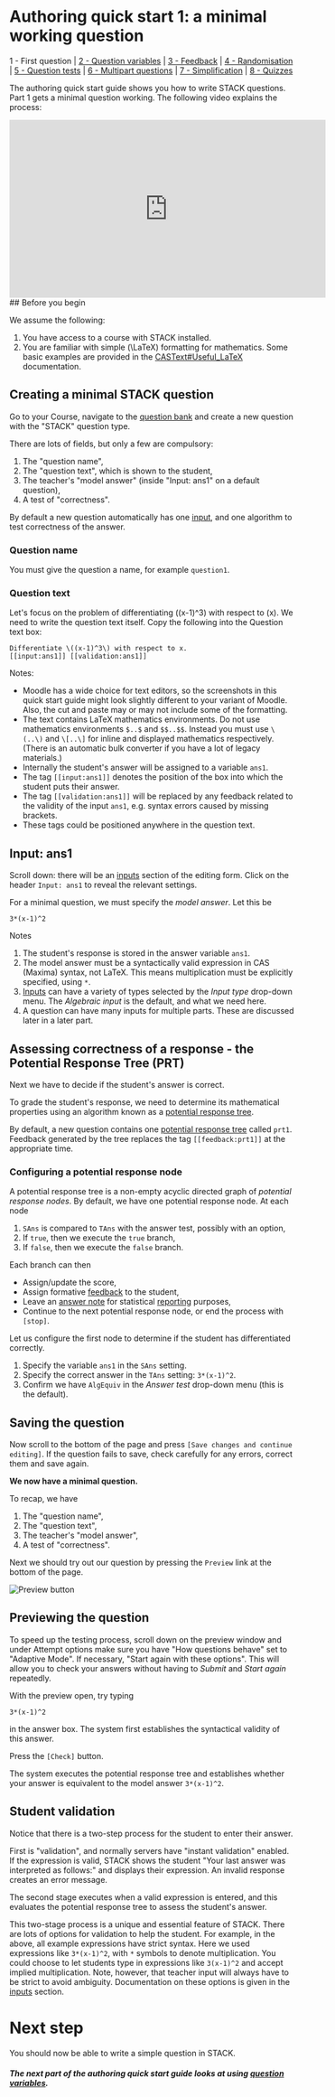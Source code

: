 # Authoring quick start 1: a minimal working question

1 - First question | [2 - Question variables](Authoring_quick_start_2.md) | [3 - Feedback](Authoring_quick_start_3.md) | [4 - Randomisation](Authoring_quick_start_4.md) | [5 - Question tests](Authoring_quick_start_5.md) | [6 - Multipart questions](Authoring_quick_start_6.md) | [7 - Simplification](Authoring_quick_start_7.md) | [8 - Quizzes](Authoring_quick_start_8.md)

The authoring quick start guide shows you how to write STACK questions.  Part 1 gets a minimal question working. The following video explains the process:

<iframe width="560" height="315" src="https://www.youtube.com/embed/cpwo-D6EUgA" frameborder="0" allowfullscreen></iframe>
## Before you begin

We assume the following:

1. You have access to a course with STACK installed.
2. You are familiar with simple \(\LaTeX\) formatting for mathematics.  Some basic examples are provided in the [CASText#Useful_LaTeX](CASText.md) documentation.

## Creating a minimal STACK question

Go to your Course, navigate to the [question bank](Question_bank.md) and create a new question with the "STACK" question type.

There are lots of fields, but only a few are compulsory:

1. The "question name",
2. The "question text", which is shown to the student,
3. The teacher's "model answer" (inside "Input: ans1" on a default question),
4. A test of "correctness".

By default a new question automatically has one [input](Inputs.md), and one algorithm to test correctness of the answer.

### Question name ###

You must give the question a name, for example `question1`.

### Question text ###

Let's focus on the problem of differentiating \((x-1)^3\) with respect to \(x\). We need to write the question text itself. Copy the following into the Question text box:

	Differentiate \((x-1)^3\) with respect to x.
	[[input:ans1]] [[validation:ans1]]

Notes:

* Moodle has a wide choice for text editors, so the screenshots in this quick start guide might look slightly different to your variant of Moodle.  Also, the cut and paste may or may not include some of the formatting.
* The text contains LaTeX mathematics environments.  Do not use mathematics environments `$..$` and `$$..$$`.  Instead you must use `\(..\)` and `\[..\]` for inline and displayed mathematics respectively.  (There is an automatic bulk converter if you have a lot of legacy materials.)
* Internally the student's answer will be assigned to a variable `ans1`.
* The tag `[[input:ans1]]` denotes the position of the box into which the student puts their answer.
* The tag `[[validation:ans1]]` will be replaced by any feedback related to the validity of the input `ans1`, e.g. syntax errors caused by missing brackets.
* These tags could be positioned anywhere in the question text.

## Input: ans1

Scroll down:  there will be an [inputs](Inputs.md) section of the editing form.  Click on the header `Input: ans1` to reveal the relevant settings.

For a minimal question, we must specify the _model answer_. Let this be

    3*(x-1)^2

Notes

1. The student's response is stored in the answer variable `ans1`.
2. The model answer must be a syntactically valid expression in CAS (Maxima) syntax, not LaTeX. This means multiplication must be explicitly specified, using `*`.
3. [Inputs](Inputs.md) can have a variety of types selected by the  _Input type_ drop-down menu.  The _Algebraic input_ is the default, and what we need here.
4. A question can have many inputs for multiple parts.  These are discussed later in a later part.

## Assessing correctness of a response - the Potential Response Tree (PRT)

Next we have to decide if the student's answer is correct.

To grade the student's response, we need to determine its mathematical properties using an algorithm known as a [potential response tree](Potential_response_trees.md).

By default, a new question contains one [potential response tree](Potential_response_trees.md) called `prt1`.  Feedback generated by the tree replaces the tag `[[feedback:prt1]]` at the appropriate time.

### Configuring a potential response node

A potential response tree is a non-empty acyclic directed graph of _potential response nodes_.  By default, we have one potential response node. At each node

1. `SAns` is compared to `TAns` with the answer test, possibly with an option,
2. If `true`, then we execute the `true` branch,
3. If `false`, then we execute the `false` branch.

Each branch can then

* Assign/update the score,
* Assign formative [feedback](Feedback.md) to the student,
* Leave an [answer note](Potential_response_trees.md#Answer_note) for statistical [reporting](Reporting.md) purposes,
* Continue to the next potential response node, or end the process with `[stop]`.

Let us configure the first node to determine if the student has differentiated correctly.

1. Specify the variable `ans1` in the `SAns` setting.
2. Specify the correct answer in the `TAns` setting: `3*(x-1)^2`.
3. Confirm we have `AlgEquiv` in the _Answer test_ drop-down menu (this is the default).

## Saving the question

Now scroll to the bottom of the page and press `[Save changes and continue editing]`.  If the question fails to save, check carefully for any errors, correct them and save again.

__We now have a minimal question.__

To recap, we have

1. The "question name",
2. The "question text",
3. The teacher's "model answer",
4. A test of "correctness".

Next we should try out our question by pressing the `Preview` link at the bottom of the page.

![Preview button](%CONTENT/preview_button.png)

## Previewing the question

To speed up the testing process, scroll down on the preview window and under Attempt options make sure you have "How questions behave" set to "Adaptive Mode". If necessary, "Start again with these options". This will allow you to check your answers without having to _Submit_ and _Start again_ repeatedly.

With the preview open, try typing

    3*(x-1)^2

in the answer box. The system first establishes the syntactical validity of this answer.

Press the `[Check]` button.

The system executes the potential response tree and establishes whether your answer is equivalent to the model answer `3*(x-1)^2`.

## Student validation

Notice that there is a two-step process for the student to enter their answer.

First is "validation", and normally servers have "instant validation" enabled.  If the expression is valid, STACK shows the student "Your last answer was interpreted as follows:" and displays their expression.  An invalid response creates an error message. 

The second stage executes when a valid expression is entered, and this evaluates the potential response tree to assess the student's answer.

This two-stage process is a unique and essential feature of STACK.  There are lots of options for validation to help the student.  For example, in the above, all example expressions have strict syntax.  Here we used expressions like `3*(x-1)^2`, with `*` symbols to denote multiplication.  You could choose to let students type in expressions like `3(x-1)^2` and accept implied multiplication. Note, however, that teacher input will always have to be strict to avoid ambiguity. Documentation on these options is given in the [inputs](Inputs.md) section.

# Next step #

You should now be able to write a simple question in STACK.

##### The next part of the authoring quick start guide looks at using [question variables](Authoring_quick_start_2.md).

